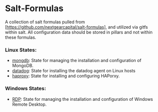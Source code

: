 # Salt-Formulas
A collection of salt formulas pulled from [https://github.com/nextgearcapital/salt-formulas], and
utilized via gitfs within salt. All configuration data should be stored in pillars and not within
these formulas.

### Linux States:
*  [mongdb](https://github.com/saltstack-formulas/mongodb-formula):  State for managing the installation and configuration of MongoDB.
*  [datadog](https://github.com/DataDog/dd-agent):  State for installing the datadog agent on Linux hosts
*  [haproxy](https://github.com/nextgearcapital/haproxy-formula): State for installing and configuring HAPorxy.

### Windows States:
*  [RDP](https://github.com/saltstack-formulas/rdp-formula): State for managing the installation and configuration of Windows Remote Desktop.
